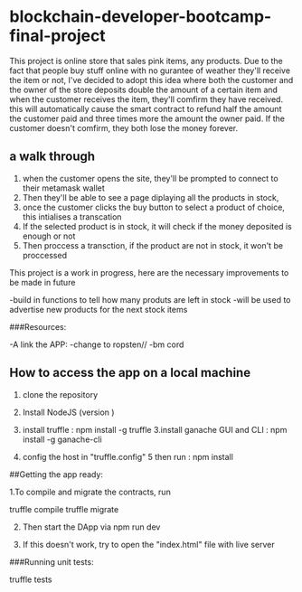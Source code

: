 # blockchain-developer-bootcamp-final-project
This project is  online store that sales pink items, any products. Due to the fact that people buy stuff online with no gurantee of weather they'll receive the item or not, I've decided to adopt this idea where both the customer and the owner of the store deposits double the amount of a certain item and when the customer receives the item, they'll comfirm they have received. this will automatically cause the smart contract to refund half the amount the customer paid and three times more the amount the owner paid. If the customer doesn't comfirm, they both lose the money forever.

## a walk through
1. when the customer opens the site, they'll be prompted to connect to their metamask wallet
2. Then they'll be able to see a page diplaying all the products in stock,
3. once the customer clicks the buy button to select a product of choice, this intialises a transcation
4. If the selected product is in stock, it will check if the money deposited is enough or not
5.  Then proccess a transction, if the product are not in stock, it won't be proccessed
 

This project is a work in progress, here are the necessary improvements to be made in future

-build in functions to tell how many produts are left in stock
-will be used to advertise new products for the next stock items


###Resources:

-A link the APP:
-change to ropsten//
-bm cord


## How to access the app on a local machine

1. clone the repository
2. Install NodeJS (version )
3. install truffle : npm install -g truffle
3.install ganache GUI and CLI : npm install -g ganache-cli

4. config the host in "truffle.config"
5 then run : npm install

##Getting the app ready:

1.To compile and migrate the contracts, run

truffle compile
truffle migrate

2. Then start the DApp via
  npm run dev
  
3. If this doesn't work, try to open the "index.html" file with live server

###Running unit tests:

truffle tests


